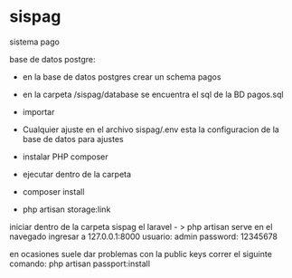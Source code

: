 # sispag
sistema pago

base de datos postgre: 
- en la base de datos postgres crear un schema pagos
- en la carpeta /sispag/database se encuentra el sql de la BD pagos.sql
- importar
- Cualquier ajuste en el archivo sispag/.env esta la configuracion de la base de datos para ajustes

- instalar  PHP composer
- ejecutar dentro de la carpeta 
- composer install 
- php artisan storage:link


iniciar dentro de la carpeta sispag el laravel - > php artisan serve
en el navegado ingresar a 127.0.0.1:8000
usuario:  admin
password: 12345678


en ocasiones suele dar problemas con la public keys correr el siguinte comando: php artisan passport:install

